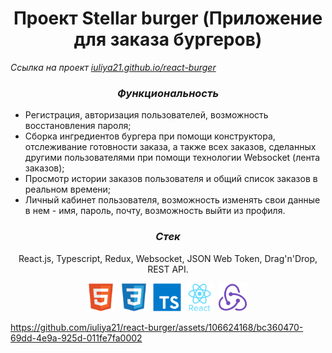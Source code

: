 <h1 align="center"> Проект Stellar burger (Приложение для заказа бургеров)</h1>

*Ссылка на проект [iuliya21.github.io/react-burger](https://iuliya21.github.io/react-burger/)*

<h3 align="center"><i>Функциональность</i></h3>

- Регистрация, авторизация пользователей, возможность восстановления пароля;
- Сборка ингредиентов бургера при помощи конструктора, отслеживание готовности заказа, а также всех заказов, сделанных другими пользователями при помощи технологии Websocket (лента заказов);
- Просмотр истории заказов пользователя и общий список заказов в реальном времени;
- Личный кабинет пользователя, возможность изменять свои данные в нем - имя, пароль, почту, возможность выйти из профиля.

<h3 align="center"><i>Стек</i></h3>
<p align="center">React.js, Typescript, Redux, Websocket, JSON Web Token, Drag'n'Drop, REST API.</p>

<div align="center">
  <img src="https://github.com/devicons/devicon/blob/master/icons/html5/html5-original.svg" title="html5" alt="html5" width="45" height="45"/>&nbsp
  <img src="https://github.com/devicons/devicon/blob/master/icons/css3/css3-original.svg" title="css" alt="css" width="45" height="45"/>&nbsp
  <img src="https://github.com/devicons/devicon/blob/master/icons/typescript/typescript-original.svg" title="typescript" alt="typescript" width="45" height="45"/>&nbsp
  <img src="https://github.com/devicons/devicon/blob/master/icons/react/react-original-wordmark.svg" title="reactjs" alt="reactjs" width="45" height="45"/>&nbsp
  <img src="https://github.com/devicons/devicon/blob/master/icons/redux/redux-original.svg" title="redux" alt="redux" width="45" height="45"/>&nbsp;
</div>

https://github.com/iuliya21/react-burger/assets/106624168/bc360470-69dd-4e9a-925d-011fe7fa0002
